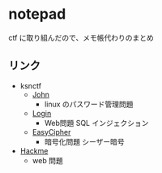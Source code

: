 # notepad

ctf に取り組んだので、メモ帳代わりのまとめ

## リンク

* ksnctf
  * [John](https://github.com/beast-zer0-0303/notepad/tree/master/ksnctf/John)
    * linux のパスワード管理問題
  * [Login](https://github.com/beast-zer0-0303/notepad/tree/master/ksnctf/Login)
    * Web問題 SQL インジェクション
  * [EasyCipher](https://github.com/beast-zer0-0303/notepad/tree/master/ksnctf/EasyCipher)
    * 暗号化問題 シーザー暗号
* [Hackme](https://github.com/beast-zer0-0303/notepad/tree/master/Hackme)
  * web 問題
